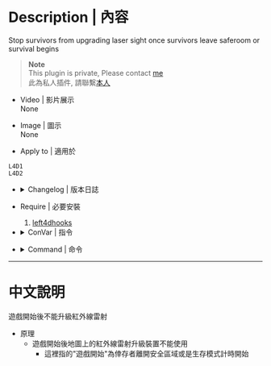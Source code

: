 # Description | 內容
Stop survivors from upgrading laser sight once survivors leave saferoom or survival begins

> __Note__ <br/>
This plugin is private, Please contact [me](https://github.com/fbef0102/Game-Private_Plugin#私人插件列表-private-plugins-list)<br/>
此為私人插件, 請聯繫[本人](https://github.com/fbef0102/Game-Private_Plugin#私人插件列表-private-plugins-list)

* Video | 影片展示
<br/>None

* Image | 圖示
<br/>None

* Apply to | 適用於
```
L4D1
L4D2
```

* <details><summary>Changelog | 版本日誌</summary>

	* v1.0 (2022-11-27)
		* Initial Release
</details>

* Require | 必要安裝
	1. [left4dhooks](https://forums.alliedmods.net/showthread.php?t=321696)

* <details><summary>ConVar | 指令</summary>

	None
</details>

* <details><summary>Command | 命令</summary>
	
	None
</details>

- - - -
# 中文說明
遊戲開始後不能升級紅外線雷射

* 原理
	* 遊戲開始後地圖上的紅外線雷射升級裝置不能使用
		* 這裡指的"遊戲開始"為倖存者離開安全區域或是生存模式計時開始